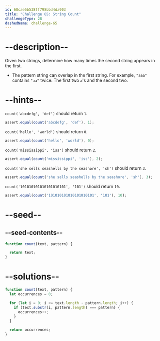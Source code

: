 ```yaml
---
id: 68cae5b538ff798bbd4da003
title: "Challenge 65: String Count"
challengeType: 28
dashedName: challenge-65
---
```


# --description--

Given two strings, determine how many times the second string appears in the first.

- The pattern string can overlap in the first string. For example, `"aaa"` contains `"aa"` twice. The first two `a`'s and the second two.

# --hints--

`count('abcdefg', 'def')` should return `1`.

```js
assert.equal(count('abcdefg', 'def'), 1);
```

`count('hello', 'world')` should return `0`.

```js
assert.equal(count('hello', 'world'), 0);
```

`count('mississippi', 'iss')` should return `2`.

```js
assert.equal(count('mississippi', 'iss'), 2);
```

`count('she sells seashells by the seashore', 'sh')` should return `3`.

```js
assert.equal(count('she sells seashells by the seashore', 'sh'), 3);
```

`count('101010101010101010101', '101')` should return `10`.

```js
assert.equal(count('101010101010101010101', '101'), 10);
```

# --seed--

## --seed-contents--

```js
function count(text, pattern) {

  return text;
}
```

# --solutions--

```js
function count(text, pattern) {
  let occurrences = 0;

  for (let i = 0; i <= text.length - pattern.length; i++) {
    if (text.substr(i, pattern.length) === pattern) {
      occurrences++;
    }
  }

  return occurrences;
}
```
